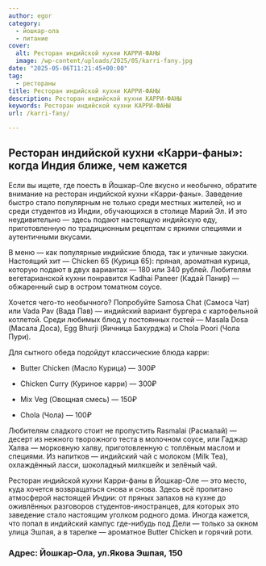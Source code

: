 ```yaml
---
author: egor
category:
  - йошкар-ола
  - питание
cover:
  alt: Ресторан индийской кухни КАРРИ-ФАНЫ
  image: /wp-content/uploads/2025/05/karri-fany.jpg
date: "2025-05-06T11:21:45+00:00"
tag:
  - рестораны
title: Ресторан индийской кухни КАРРИ-ФАНЫ
description: Ресторан индийской кухни КАРРИ-ФАНЫ
keywords: Ресторан индийской кухни КАРРИ-ФАНЫ
url: /karri-fany/

---
```

## Ресторан индийской кухни «Карри-фаны»: когда Индия ближе, чем кажется

Если вы ищете, где поесть в Йошкар-Оле вкусно и необычно, обратите внимание на ресторан индийской кухни «Карри-фаны». Заведение быстро стало популярным не только среди местных жителей, но и среди студентов из Индии, обучающихся в столице Марий Эл. И это неудивительно — здесь подают настоящую индийскую еду, приготовленную по традиционным рецептам с яркими специями и аутентичными вкусами.

В меню — как популярные индийские блюда, так и уличные закуски. Настоящий хит — Chicken 65 (Курица 65): пряная, ароматная курица, которую подают в двух вариантах — 180 или 340 рублей. Любителям вегетарианской кухни понравится Kadhai Paneer (Кадай Панир) — обжаренный сыр в остром томатном соусе.

Хочется чего-то необычного? Попробуйте Samosa Chat (Самоса Чат) или Vada Pav (Вада Пав) — индийский вариант бургера с картофельной котлетой. Среди любимых блюд у постоянных гостей — Masala Dosa (Масала Доса), Egg Bhurji (Яичница Бахурджа) и Chola Poori (Чола Пури).

Для сытного обеда подойдут классические блюда карри:

- Butter Chicken (Масло Курица) — 300₽

- Chicken Curry (Куриное карри) — 300₽

- Mix Veg (Овощная смесь) — 150₽

- Chola (Чола) — 100₽

Любителям сладкого стоит не пропустить Rasmalai (Расмалай) — десерт из нежного творожного теста в молочном соусе, или Гаджар Халва — морковную халву, приготовленную с топлёным маслом и специями. Из напитков — индийский чай с молоком (Milk Tea), охлаждённый ласси, шоколадный милкшейк и зелёный чай.

Ресторан индийской кухни Карри-фаны в Йошкар-Оле — это место, куда хочется возвращаться снова и снова. Здесь всё пропитано атмосферой настоящей Индии: от пряных запахов на кухне до оживлённых разговоров студентов-иностранцев, для которых это заведение стало настоящим уголком родного дома. Иногда кажется, что попал в индийский кампус где-нибудь под Дели — только за окном улица Эшпая, а в тарелке — ароматное Butter Chicken и горячий роти.

### Адрес: Йошкар-Ола, ул.Якова Эшпая, 150
